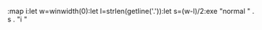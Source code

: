 :map <F2> i<Esc>:let w=winwidth(0)<CR>:let l=strlen(getline('.'))<CR>:let s=(w-l)/2<CR>:exe "normal " . s . "i "<CR>
